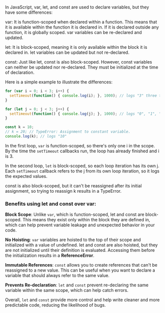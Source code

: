 In JavaScript, var, let, and const are used to declare variables, but they have some differences:

var: It is function-scoped when declared within a function. This means that it is available within the function it is declared in. If it is declared outside any function, it is globally scoped. var variables can be re-declared and updated.

let: It is block-scoped, meaning it is only available within the block it is declared in. let variables can be updated but not re-declared.

const: Just like let, const is also block-scoped. However, const variables can neither be updated nor re-declared. They must be initialized at the time of declaration.

Here is a simple example to illustrate the differences:

```javascript
for (var i = 0; i < 3; i++) {
  setTimeout(function() { console.log(i); }, 1000); // logs "3" three times
}

for (let j = 0; j < 3; j++) {
  setTimeout(function() { console.log(j); }, 1000); // logs "0", "1", "2"
}

const k = 10;
// k = 20; // TypeError: Assignment to constant variable.
console.log(k); // logs "10"
```

In the first loop, `var` is function-scoped, so there's only one i in the scope. By the time the `setTimeout` callbacks run, the loop has already finished and i is 3.

In the second loop, `let` is block-scoped, so each loop iteration has its own j. Each `setTimeout` callback refers to the j from its own loop iteration, so it logs the expected values.

const is also block-scoped, but it can't be reassigned after its initial assignment, so trying to reassign k results in a TypeError. <br />

### Benefits using let and const over var:

__Block Scope__: Unlike `var`, which is function-scoped, let and const are block-scoped. This means they exist only within the block they are defined in, which can help prevent variable leakage and unexpected behavior in your code.

__No Hoisting__: `var` variables are hoisted to the top of their scope and initialized with a value of undefined. let and const are also hoisted, but they are not initialized until their definition is evaluated. Accessing them before the initialization results in a **ReferenceError**.

__Immutable References__: `const` allows you to create references that can't be reassigned to a new value. This can be useful when you want to declare a variable that should always refer to the same value.

__Prevents Re-declaration__: `let` and `const` prevent re-declaring the same variable within the same scope, which can help catch errors.

Overall, `let` and `const` provide more control and help write cleaner and more predictable code, reducing the likelihood of bugs.
